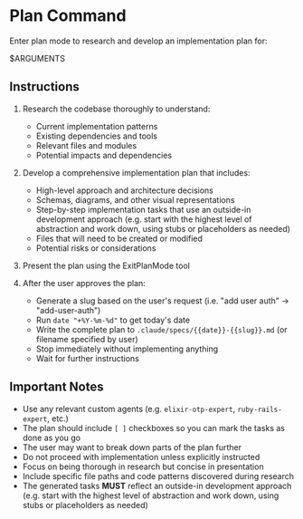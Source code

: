 # Plan Command

Enter plan mode to research and develop an implementation plan for:

$ARGUMENTS

## Instructions

1. Research the codebase thoroughly to understand:
   - Current implementation patterns
   - Existing dependencies and tools
   - Relevant files and modules
   - Potential impacts and dependencies

2. Develop a comprehensive implementation plan that includes:
   - High-level approach and architecture decisions
   - Schemas, diagrams, and other visual representations
   - Step-by-step implementation tasks that use an outside-in development approach (e.g. start with the highest level of abstraction and work down, using stubs or placeholders as needed)
   - Files that will need to be created or modified
   - Potential risks or considerations

3. Present the plan using the ExitPlanMode tool

4. After the user approves the plan:
   - Generate a slug based on the user's request (i.e. "add user auth" -> "add-user-auth")
   - Run `date "+%Y-%m-%d"` to get today's date
   - Write the complete plan to `.claude/specs/{{date}}-{{slug}}.md` (or filename specified by user)
   - Stop immediately without implementing anything
   - Wait for further instructions

## Important Notes

- Use any relevant custom agents (e.g. `elixir-otp-expert`, `ruby-rails-expert`, etc.)
- The plan should include `[ ]` checkboxes so you can mark the tasks as done as you go
- The user may want to break down parts of the plan further
- Do not proceed with implementation unless explicitly instructed
- Focus on being thorough in research but concise in presentation
- Include specific file paths and code patterns discovered during research
- The generated tasks **MUST** reflect an outside-in development approach (e.g. start with the highest level of abstraction and work down, using stubs or placeholders as needed)

